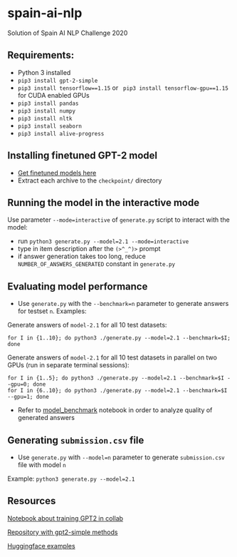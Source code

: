 # spain-ai-nlp
Solution of Spain AI NLP Challenge 2020

## Requirements:

* Python 3 installed
* `pip3 install gpt-2-simple`
* `pip3 install tensorflow==1.15` or ` pip3 install tensorflow-gpu==1.15` for CUDA enabled GPUs
* `pip3 install pandas`
* `pip3 install numpy`
* `pip3 install nltk`
* `pip3 install seaborn`
* `pip3 install alive-progress`

## Installing finetuned GPT-2 model
* [Get finetuned models here](https://drive.google.com/drive/folders/1AYZdN7lrQj6zFdVpFtaX3afVzZ9Iw7Fz?usp=sharing)
* Extract each archive to the `checkpoint/` directory

## Running the model in the interactive mode
Use parameter `--mode=interactive` of `generate.py` script to interact with the model:
* run `python3 generate.py --model=2.1 --mode=interactive`
* type in item description after the `(>^_^)>` prompt
* if answer generation takes too long, reduce `NUMBER_OF_ANSWERS_GENERATED` constant in `generate.py`

## Evaluating model performance

* Use `generate.py` with the `--benchmark=n` parameter to generate answers for testset `n`. Examples:

Generate answers of `model-2.1` for all 10 test datasets:
```
for I in {1..10}; do python3 ./generate.py --model=2.1 --benchmark=$I; done
```
Generate answers of `model-2.1` for all 10 test datasets in parallel on two GPUs (run in separate terminal sessions):
```
for I in {1..5}; do python3 ./generate.py --model=2.1 --benchmark=$I --gpu=0; done
for I in {6..10}; do python3 ./generate.py --model=2.1 --benchmark=$I --gpu=1; done
```
* Refer to [model_benchmark](https://github.com/LukeKeywalker/spain-ai-nlp/blob/main/model_benchmark.ipynb) notebook in order to analyze quality of generated answers

## Generating `submission.csv` file

* Use `generate.py` with `--model=n` parameter to generate `submission.csv` file with model `n`

Example: `python3 generate.py --model=2.1`

## Resources
[Notebook about training GPT2 in collab](https://colab.research.google.com/drive/1VLG8e7YSEwypxU-noRNhsv5dW4NfTGce#scrollTo=LdpZQXknFNY3)

[Repository with gpt2-simple methods](https://github.com/minimaxir/gpt-2-simple/blob/master/gpt_2_simple/gpt_2.py)

[Huggingface examples](https://huggingface.co/transformers/examples.html#causal-lm-fine-tuning-on-gpt-gpt-2-masked-lm-fine-tuning-on-bert-roberta)

